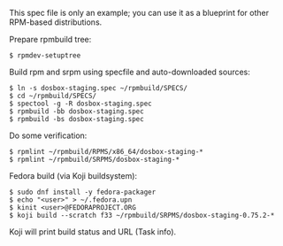 This spec file is only an example; you can use it as a blueprint for
other RPM-based distributions.

Prepare rpmbuild tree:

    $ rpmdev-setuptree

Build rpm and srpm using specfile and auto-downloaded sources:

    $ ln -s dosbox-staging.spec ~/rpmbuild/SPECS/
    $ cd ~/rpmbuild/SPECS/
    $ spectool -g -R dosbox-staging.spec
    $ rpmbuild -bb dosbox-staging.spec
    $ rpmbuild -bs dosbox-staging.spec

Do some verification:

    $ rpmlint ~/rpmbuild/RPMS/x86_64/dosbox-staging-*
    $ rpmlint ~/rpmbuild/SRPMS/dosbox-staging-*

Fedora build (via Koji buildsystem):

    $ sudo dnf install -y fedora-packager
    $ echo "<user>" > ~/.fedora.upn
    $ kinit <user>@FEDORAPROJECT.ORG
    $ koji build --scratch f33 ~/rpmbuild/SRPMS/dosbox-staging-0.75.2-*

Koji will print build status and URL (Task info).
